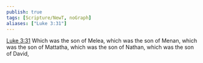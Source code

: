 ```yaml
---
publish: true
tags: [Scripture/NewT, noGraph]
aliases: ["Luke 3:31"]
---
```

[Luke 3:31](https://churchofjesuschrist.org/study/scriptures/nt/luke/3?lang=eng&id=p31#p31) Which was the son of Melea, which was the son of Menan, which was the son of Mattatha, which was the son of Nathan, which was the son of David,
